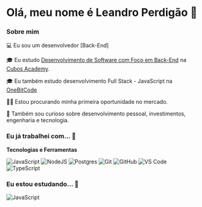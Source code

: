 # Olá, meu nome é Leandro Perdigão 👋

### Sobre mim

💻 Eu sou um desenvolvedor [Back-End]

🎓 Eu estudo [Desenvolvimento de Software com Foco em Back-End](https://cubos.academy/cursos/desenvolvimento-de-software-v2) na [Cubos Academy](https://cubos.academy/).

🎓 Eu também estudo desenvolvimento Full Stack - JavaScript na [OneBitCode](https://pro.onebitcode.com/)

👩‍💻 Estou procurando minha primeira oportunidade no mercado.

🔎 Também sou curioso sobre desenvolvimento pessoal, investimentos, engenharia e tecnologia.

### Eu já trabalhei com... 🔧

**Tecnologias e Ferramentas**

![JavaScript](https://img.shields.io/badge/javascript-%23323330.svg?style=for-the-badge&logo=javascript&logoColor=%23F7DF1E)
![NodeJS](https://img.shields.io/badge/node.js-6DA55F?style=for-the-badge&logo=node.js&logoColor=white)
![Postgres](https://img.shields.io/badge/postgres-%23316192.svg?style=for-the-badge&logo=postgresql&logoColor=white)
![Git](https://img.shields.io/badge/git-%23F05033.svg?style=for-the-badge&logo=git&logoColor=white)
![GitHub](https://img.shields.io/badge/github-%23121011.svg?style=for-the-badge&logo=github&logoColor=white)
![VS Code](https://img.shields.io/badge/VS%20Code-0078d7.svg?style=for-the-badge&logo=visual-studio-code&logoColor=white)
![TypeScript](https://img.shields.io/badge/TypeScript-007ACC?style=for-the-badge&logo=typescript&logoColor=white)


### Eu estou estudando... 🧩

![JavaScript](https://img.shields.io/badge/JavaScript-F7DF1E?style=for-the-badge&logo=javascript&logoColor=black)
